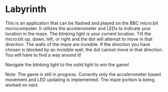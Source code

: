 # Labyrinth

This is an application that can be flashed and played on the BBC micro:bit microcomputer. It utilizes the accelerometer and LEDs to indicate your location in the maze. The blinking light is your current location. Tilt the micro:bit up, down, left, or right and the dot will attempt to move in that direction.
The walls of the maze are invisible. If the direction you have chosen is blocked by an invisible wall, the dot cannot move in that direction. You will have to find a way around it!

Navigate the blinking light to the solid light to win the game!

Note: The game is still in progress. Currently only the accelerometer based movement and LED updating is implemented. The maze portion is being worked on next.
